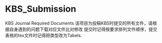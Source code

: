 # KBS_Submission
KBS Journal Required Documents
该项目为投稿KBS时提交的所有文件，请根据自身遇到的问题下载对应文件比对修改
提交时记得按要求排列文件顺序，提交表格的tex文件时记得把类型改为Tabels.
